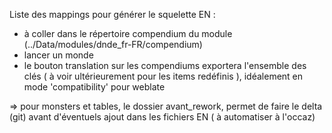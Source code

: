 Liste des mappings pour générer le squelette EN : 
 - à coller dans le répertoire compendium du module (../Data/modules/dnde_fr-FR/compendium)
 - lancer un monde
 - le bouton translation sur les compendiums exportera l'ensemble des clés ( à voir ultérieurement pour les items redéfinis ), idéalement en mode 'compatibility' pour weblate

 => pour monsters et tables, le dossier avant_rework, permet de faire le delta (git) avant d'éventuels ajout dans les fichiers EN ( à automatiser à l'occaz)